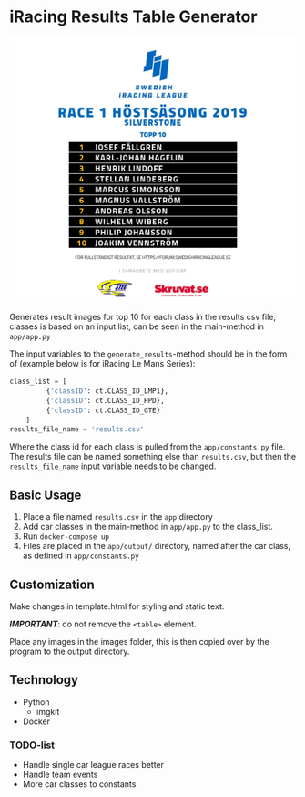 # iRacing Results Table Generator

![Kiku](example_image_doc.jpg)

Generates result images for top 10 for each class in the results csv file, classes is based on an input list, can be seen in the main-method in ```app/app.py```

The input variables to the ```generate_results```-method should be in the form of (example below is for iRacing Le Mans Series):
```python
class_list = [
         {'classID': ct.CLASS_ID_LMP1},
         {'classID': ct.CLASS_ID_HPD},
         {'classID': ct.CLASS_ID_GTE}
    ]
results_file_name = 'results.csv'
```
Where the class id for each class is pulled from the ```app/constants.py``` file.
The results file can be named something else than ```results.csv```, but then the ```results_file_name``` input variable needs to be changed. 

## Basic Usage
1. Place a file named ```results.csv``` in the ```app``` directory
2. Add car classes in the main-method in ```app/app.py``` to the class_list.
3. Run ```docker-compose up```
4. Files are placed in the ```app/output/``` directory, named after the car class, as defined in ```app/constants.py```

## Customization
Make changes in template.html for styling and static text.

***IMPORTANT***: do not remove the ```<table>``` element.

Place any images in the images folder, this is then copied over by the program to the output directory.

## Technology
* Python
    * imgkit
* Docker


### TODO-list
* Handle single car league races better
* Handle team events
* More car classes to constants
